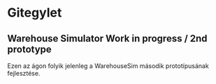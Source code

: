 # Gitegylet
## Warehouse Simulator Work in progress / 2nd prototype
Ezen az ágon folyik jelenleg a WarehouseSim második prototípusának fejlesztése.
